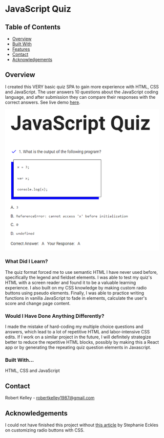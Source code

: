 # JavaScript Quiz

## Table of Contents

- [Overview](#overview)
- [Built With](#built-with)
- [Features](#features)
- [Contact](#contact)
- [Acknowledgements](#acknowledgements)

## Overview

I created this VERY basic quiz SPA to gain more experience with HTML, CSS and JavaScript. The user answers 10 questions about the JavaScript coding language, and after submission they can compare their responses with the correct answers. See live demo [here](https://monumental-jalebi-b495b5.netlify.app/).

![Screenshot of JavaScript Quiz](./screenshot.png?raw=true)

### What Did I Learn?

The quiz format forced me to use semantic HTML I have never used before, specifically the legend and fieldset elements. I was able to test my quiz's HTML with a screen reader and found it to be a valuable learning experience. I also built on my CSS knowledge by making custom radio buttons using pseudo elements. Finally, I was able to practice writing functions in vanilla JavaScript to fade in elements, calculate the user's score and change page content.  

### Would I Have Done Anything Differently?

I made the mistake of hard-coding my multiple choice questions and answers, which lead to a lot of repetitive HTML and labor-intensive CSS edits. If I work on a similar project in the future, I will definitely strategize better to reduce the repetitive HTML blocks, possibly by making this a React app or by generating the repeating quiz question elements in Javascript.

### Built With...

HTML, CSS and JavaScript

## Contact

Robert Kelley - robertkelley1987@gmail.com

## Acknowledgements

I could not have finished this project without [this article](https://moderncss.dev/pure-css-custom-styled-radio-buttons/) by Stephanie Eckles on customizing
radio buttons with CSS.

<!-- TODO: List any blog posts, tutorials or plugins that you may have used to complete the project. Only list those that had a significant impact. Obviously, we all 'Google' stuff while working on our things, but maybe something in particular stood out as a 'major contributor' to your skill set for this project. -->